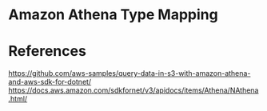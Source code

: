 # Amazon Athena Type Mapping

# References
<https://github.com/aws-samples/query-data-in-s3-with-amazon-athena-and-aws-sdk-for-dotnet/>
<https://docs.aws.amazon.com/sdkfornet/v3/apidocs/items/Athena/NAthena.html/>